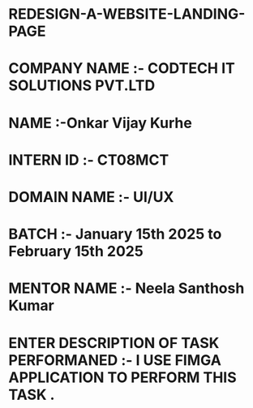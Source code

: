# REDESIGN-A-WEBSITE-LANDING-PAGE

# COMPANY NAME :- CODTECH IT SOLUTIONS PVT.LTD

# NAME :-Onkar Vijay Kurhe 

# INTERN ID :- CT08MCT

# DOMAIN NAME :- UI/UX 

# BATCH :- January 15th 2025 to February 15th 2025

# MENTOR NAME :-  Neela Santhosh Kumar

# ENTER DESCRIPTION OF TASK PERFORMANED  :- I USE FIMGA APPLICATION TO PERFORM THIS TASK . 
